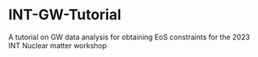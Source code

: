 # INT-GW-Tutorial
A tutorial on GW data analysis for obtaining EoS constraints for the 2023 INT Nuclear matter workshop
